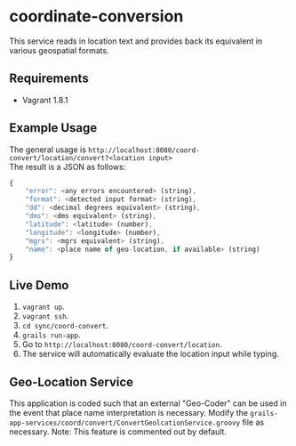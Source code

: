 # coordinate-conversion
This service reads in location text and provides back its equivalent in various geospatial formats. 


## Requirements
* Vagrant 1.8.1


## Example Usage
The general usage is `http://localhost:8080/coord-convert/location/convert?<location input>` <br>
The result is a JSON as follows:
```javascript
{
	"error": <any errors encountered> (string),
	"format": <detected input format> (string),
	"dd": <decimal degrees equivalent> (string),
	"dms": <dms equivalent> (string),
	"latitude": <latitude> (number),
	"longitude": <longitude> (number),
	"mgrs": <mgrs equivalent> (string),
	"name": <place name of geo-location, if available> (string)
}
```


## Live Demo
1. `vagrant up`.
2. `vagrant ssh`.
3. `cd sync/coord-convert`. 
4. `grails run-app`.
5. Go to `http://localhost:8080/coord-convert/location`.
6. The service will automatically evaluate the location input while typing.


## Geo-Location Service
This application is coded such that an external "Geo-Coder" can be used in the event that place name interpretation is necessary. Modify the `grails-app-services/coord/convert/ConvertGeolcationService.groovy` file as necessary. Note: This feature is commented out by default.

